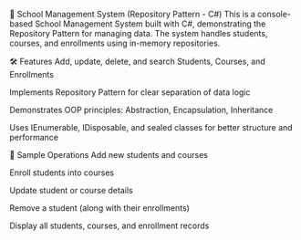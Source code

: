 🏫 School Management System (Repository Pattern - C#)
This is a console-based School Management System built with C#, demonstrating the Repository Pattern for managing data. The system handles students, courses, and enrollments using in-memory repositories.

🛠 Features
Add, update, delete, and search Students, Courses, and Enrollments

Implements Repository Pattern for clear separation of data logic

Demonstrates OOP principles: Abstraction, Encapsulation, Inheritance

Uses IEnumerable, IDisposable, and sealed classes for better structure and performance

🧪 Sample Operations
Add new students and courses

Enroll students into courses

Update student or course details

Remove a student (along with their enrollments)

Display all students, courses, and enrollment records
